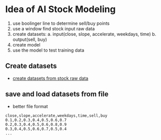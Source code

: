 <h1>Idea of AI Stock Modeling</h1>

1. use boolinger line to determine sell/buy points
2. use a window find stock input raw data
3. create datasets: 
   a. input(close, slope, accelerate, weekdays, time)
   b. output(sell, buy)
4. create model
5. use the model to test training data

## Create datasets


* [create datasets from stock raw data](../src/datasets.py)

## save and load datasets from file

* better file format

```csv
close,slope,accelerate,weekdays,time,sell,buy
0.1,0.2,0.3,0.4,0.5,0.6,0.7
0.2,0.3,0.4,0.5,0.6,0.8,0.9
0.3,0.4,0.5,0.6,0.7,0.5,0.4
...
```

